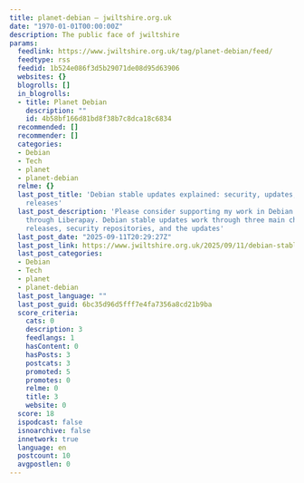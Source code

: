 ```yaml
---
title: planet-debian – jwiltshire.org.uk
date: "1970-01-01T00:00:00Z"
description: The public face of jwiltshire
params:
  feedlink: https://www.jwiltshire.org.uk/tag/planet-debian/feed/
  feedtype: rss
  feedid: 1b524e086f3d5b29071de08d95d63906
  websites: {}
  blogrolls: []
  in_blogrolls:
  - title: Planet Debian
    description: ""
    id: 4b58bf166d81bd8f38b7c8dca18c6834
  recommended: []
  recommender: []
  categories:
  - Debian
  - Tech
  - planet
  - planet-debian
  relme: {}
  last_post_title: 'Debian stable updates explained: security, updates, and point
    releases'
  last_post_description: 'Please consider supporting my work in Debian and elsewhere
    through Liberapay. Debian stable updates work through three main channels: point
    releases, security repositories, and the updates'
  last_post_date: "2025-09-11T20:29:27Z"
  last_post_link: https://www.jwiltshire.org.uk/2025/09/11/debian-stable-updates-explained-security-updates-and-point-releases/
  last_post_categories:
  - Debian
  - Tech
  - planet
  - planet-debian
  last_post_language: ""
  last_post_guid: 6bc35d96d5fff7e4fa7356a8cd21b9ba
  score_criteria:
    cats: 0
    description: 3
    feedlangs: 1
    hasContent: 0
    hasPosts: 3
    postcats: 3
    promoted: 5
    promotes: 0
    relme: 0
    title: 3
    website: 0
  score: 18
  ispodcast: false
  isnoarchive: false
  innetwork: true
  language: en
  postcount: 10
  avgpostlen: 0
---
```

